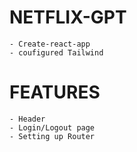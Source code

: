 # NETFLIX-GPT
    - Create-react-app
    - coufigured Tailwind


# FEATURES
    - Header
    - Login/Logout page
    - Setting up Router
